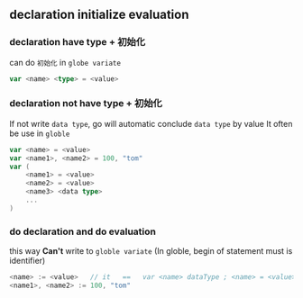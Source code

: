 ##  declaration initialize evaluation

###   declaration have type + 初始化 
can do `初始化` in `globe variate` 
```go
var <name> <type> = <value>
```

###   declaration not have type + 初始化
If not write `data type`, go will automatic conclude `data type` by value
It often be use in `globle` 
```go
var <name> = <value>
var <name1>, <name2> = 100, "tom"
var (
	<name1> = <value>
	<name2> = <value>
	<name3> <data type>
	...
)
```

###   do declaration and do evaluation
this way **Can't** write to `globle variate` (In globle, begin of statement must is identifier)
```go
<name> := <value>	// it   ==   var <name> dataType ; <name> = <value>
<name1>, <name2> := 100, "tom"
```
